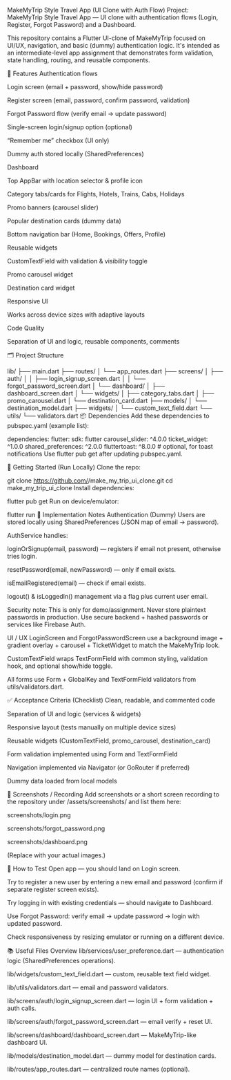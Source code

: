 MakeMyTrip Style Travel App (UI Clone with Auth Flow)
Project: MakeMyTrip Style Travel App — UI clone with authentication flows (Login, Register, Forgot Password) and a Dashboard.

This repository contains a Flutter UI-clone of MakeMyTrip focused on UI/UX, navigation, and basic (dummy) authentication logic. It's intended as an intermediate-level app assignment that demonstrates form validation, state handling, routing, and reusable components.

🔧 Features
Authentication flows

Login screen (email + password, show/hide password)

Register screen (email, password, confirm password, validation)

Forgot Password flow (verify email → update password)

Single-screen login/signup option (optional)

“Remember me” checkbox (UI only)

Dummy auth stored locally (SharedPreferences)

Dashboard

Top AppBar with location selector & profile icon

Category tabs/cards for Flights, Hotels, Trains, Cabs, Holidays

Promo banners (carousel slider)

Popular destination cards (dummy data)

Bottom navigation bar (Home, Bookings, Offers, Profile)

Reusable widgets

CustomTextField with validation & visibility toggle

Promo carousel widget

Destination card widget

Responsive UI

Works across device sizes with adaptive layouts

Code Quality

Separation of UI and logic, reusable components, comments

🗂 Project Structure

lib/
├── main.dart
├── routes/
│   └── app_routes.dart
├── screens/
│   ├── auth/
│   │   ├── login_signup_screen.dart
│   │   └── forgot_password_screen.dart
│   └── dashboard/
│       ├── dashboard_screen.dart
│       └── widgets/
│           ├── category_tabs.dart
│           ├── promo_carousel.dart
│           └── destination_card.dart
├── models/
│   └── destination_model.dart
├── widgets/
│   └── custom_text_field.dart
└── utils/
└── validators.dart
📦 Dependencies
Add these dependencies to pubspec.yaml (example list):


dependencies:
flutter:
sdk: flutter
carousel_slider: ^4.0.0
ticket_widget: ^1.0.0
shared_preferences: ^2.0.0
fluttertoast: ^8.0.0   # optional, for toast notifications
Use flutter pub get after updating pubspec.yaml.

🚀 Getting Started (Run Locally)
Clone the repo:

git clone https://github.com/<your-username>/make_my_trip_ui_clone.git
cd make_my_trip_ui_clone
Install dependencies:


flutter pub get
Run on device/emulator:


flutter run
🧠 Implementation Notes
Authentication (Dummy)
Users are stored locally using SharedPreferences (JSON map of email → password).

AuthService handles:

loginOrSignup(email, password) — registers if email not present, otherwise tries login.

resetPassword(email, newPassword) — only if email exists.

isEmailRegistered(email) — check if email exists.

logout() & isLoggedIn() management via a flag plus current user email.

Security note: This is only for demo/assignment. Never store plaintext passwords in production. Use secure backend + hashed passwords or services like Firebase Auth.

UI / UX
LoginScreen and ForgotPasswordScreen use a background image + gradient overlay + carousel + TicketWidget to match the MakeMyTrip look.

CustomTextField wraps TextFormField with common styling, validation hook, and optional show/hide toggle.

All forms use Form + GlobalKey<FormState> and TextFormField validators from utils/validators.dart.

✅ Acceptance Criteria (Checklist)
Clean, readable, and commented code

Separation of UI and logic (services & widgets)

Responsive layout (tests manually on multiple device sizes)

Reusable widgets (CustomTextField, promo_carousel, destination_card)

Form validation implemented using Form and TextFormField

Navigation implemented via Navigator (or GoRouter if preferred)

Dummy data loaded from local models

📸 Screenshots / Recording
Add screenshots or a short screen recording to the repository under /assets/screenshots/ and list them here:

screenshots/login.png

screenshots/forgot_password.png

screenshots/dashboard.png

(Replace with your actual images.)

🧩 How to Test
Open app — you should land on Login screen.

Try to register a new user by entering a new email and password (confirm if separate register screen exists).

Try logging in with existing credentials — should navigate to Dashboard.

Use Forgot Password: verify email → update password → login with updated password.

Check responsiveness by resizing emulator or running on a different device.

📚 Useful Files Overview
lib/services/user_preference.dart — authentication logic (SharedPreferences operations).

lib/widgets/custom_text_field.dart — custom, reusable text field widget.

lib/utils/validators.dart — email and password validators.

lib/screens/auth/login_signup_screen.dart — login UI + form validation + auth calls.

lib/screens/auth/forgot_password_screen.dart — email verify + reset UI.

lib/screens/dashboard/dashboard_screen.dart — MakeMyTrip-like dashboard UI.

lib/models/destination_model.dart — dummy model for destination cards.

lib/routes/app_routes.dart — centralized route names (optional).
